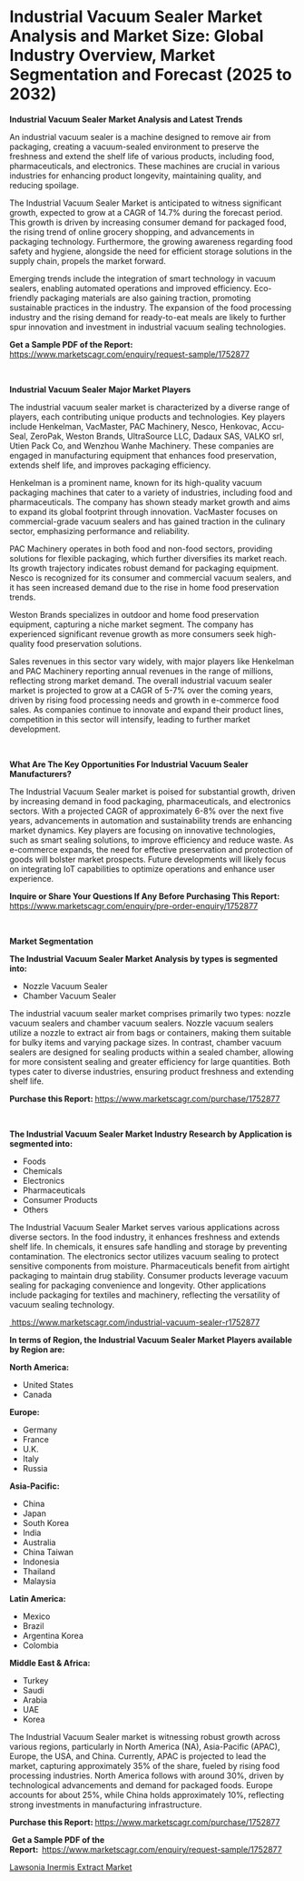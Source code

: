 <p><h1>Industrial Vacuum Sealer Market Analysis and Market Size: Global Industry Overview, Market Segmentation and Forecast (2025 to 2032)</h1></p><p><strong>Industrial Vacuum Sealer Market Analysis and Latest Trends</strong></p>
<p><p>An industrial vacuum sealer is a machine designed to remove air from packaging, creating a vacuum-sealed environment to preserve the freshness and extend the shelf life of various products, including food, pharmaceuticals, and electronics. These machines are crucial in various industries for enhancing product longevity, maintaining quality, and reducing spoilage. </p><p>The Industrial Vacuum Sealer Market is anticipated to witness significant growth, expected to grow at a CAGR of 14.7% during the forecast period. This growth is driven by increasing consumer demand for packaged food, the rising trend of online grocery shopping, and advancements in packaging technology. Furthermore, the growing awareness regarding food safety and hygiene, alongside the need for efficient storage solutions in the supply chain, propels the market forward. </p><p>Emerging trends include the integration of smart technology in vacuum sealers, enabling automated operations and improved efficiency. Eco-friendly packaging materials are also gaining traction, promoting sustainable practices in the industry. The expansion of the food processing industry and the rising demand for ready-to-eat meals are likely to further spur innovation and investment in industrial vacuum sealing technologies.</p></p>
<p><strong>Get a Sample PDF of the Report:&nbsp;</strong> <a href="https://www.marketscagr.com/enquiry/request-sample/1752877?utm_campaign=2782&utm_medium=2&utm_source=Github&utm_content=ia&utm_term=06032025&utm_id=industrial-vacuum-sealer">https://www.marketscagr.com/enquiry/request-sample/1752877</a></p>
<p>&nbsp;</p>
<p><strong>Industrial Vacuum Sealer Major Market Players</strong></p>
<p><p>The industrial vacuum sealer market is characterized by a diverse range of players, each contributing unique products and technologies. Key players include Henkelman, VacMaster, PAC Machinery, Nesco, Henkovac, Accu-Seal, ZeroPak, Weston Brands, UltraSource LLC, Dadaux SAS, VALKO srl, Utien Pack Co, and Wenzhou Wanhe Machinery. These companies are engaged in manufacturing equipment that enhances food preservation, extends shelf life, and improves packaging efficiency.</p><p>Henkelman is a prominent name, known for its high-quality vacuum packaging machines that cater to a variety of industries, including food and pharmaceuticals. The company has shown steady market growth and aims to expand its global footprint through innovation. VacMaster focuses on commercial-grade vacuum sealers and has gained traction in the culinary sector, emphasizing performance and reliability.</p><p>PAC Machinery operates in both food and non-food sectors, providing solutions for flexible packaging, which further diversifies its market reach. Its growth trajectory indicates robust demand for packaging equipment. Nesco is recognized for its consumer and commercial vacuum sealers, and it has seen increased demand due to the rise in home food preservation trends.</p><p>Weston Brands specializes in outdoor and home food preservation equipment, capturing a niche market segment. The company has experienced significant revenue growth as more consumers seek high-quality food preservation solutions.</p><p>Sales revenues in this sector vary widely, with major players like Henkelman and PAC Machinery reporting annual revenues in the range of millions, reflecting strong market demand. The overall industrial vacuum sealer market is projected to grow at a CAGR of 5-7% over the coming years, driven by rising food processing needs and growth in e-commerce food sales. As companies continue to innovate and expand their product lines, competition in this sector will intensify, leading to further market development.</p></p>
<p>&nbsp;</p>
<p><strong>What Are The Key Opportunities For Industrial Vacuum Sealer Manufacturers?</strong></p>
<p><p>The Industrial Vacuum Sealer market is poised for substantial growth, driven by increasing demand in food packaging, pharmaceuticals, and electronics sectors. With a projected CAGR of approximately 6-8% over the next five years, advancements in automation and sustainability trends are enhancing market dynamics. Key players are focusing on innovative technologies, such as smart sealing solutions, to improve efficiency and reduce waste. As e-commerce expands, the need for effective preservation and protection of goods will bolster market prospects. Future developments will likely focus on integrating IoT capabilities to optimize operations and enhance user experience.</p></p>
<p><strong>Inquire or Share Your Questions If Any Before Purchasing This Report:</strong> <a href="https://www.marketscagr.com/enquiry/pre-order-enquiry/1752877?utm_campaign=2782&utm_medium=2&utm_source=Github&utm_content=ia&utm_term=06032025&utm_id=industrial-vacuum-sealer">https://www.marketscagr.com/enquiry/pre-order-enquiry/1752877</a></p>
<p>&nbsp;</p>
<p><strong>Market Segmentation</strong></p>
<p><strong>The Industrial Vacuum Sealer Market Analysis by types is segmented into:</strong></p>
<p><ul><li>Nozzle Vacuum Sealer</li><li>Chamber Vacuum Sealer</li></ul></p>
<p><p>The industrial vacuum sealer market comprises primarily two types: nozzle vacuum sealers and chamber vacuum sealers. Nozzle vacuum sealers utilize a nozzle to extract air from bags or containers, making them suitable for bulky items and varying package sizes. In contrast, chamber vacuum sealers are designed for sealing products within a sealed chamber, allowing for more consistent sealing and greater efficiency for large quantities. Both types cater to diverse industries, ensuring product freshness and extending shelf life.</p></p>
<p><strong>Purchase this Report:&nbsp;</strong><a href="https://www.marketscagr.com/purchase/1752877?utm_campaign=2782&utm_medium=2&utm_source=Github&utm_content=ia&utm_term=06032025&utm_id=industrial-vacuum-sealer">https://www.marketscagr.com/purchase/1752877</a></p>
<p>&nbsp;</p>
<p><strong>The Industrial Vacuum Sealer Market Industry Research by Application is segmented into:</strong></p>
<p><ul><li>Foods</li><li>Chemicals</li><li>Electronics</li><li>Pharmaceuticals</li><li>Consumer Products</li><li>Others</li></ul></p>
<p><p>The Industrial Vacuum Sealer Market serves various applications across diverse sectors. In the food industry, it enhances freshness and extends shelf life. In chemicals, it ensures safe handling and storage by preventing contamination. The electronics sector utilizes vacuum sealing to protect sensitive components from moisture. Pharmaceuticals benefit from airtight packaging to maintain drug stability. Consumer products leverage vacuum sealing for packaging convenience and longevity. Other applications include packaging for textiles and machinery, reflecting the versatility of vacuum sealing technology.</p></p>
<p><a href="https://www.marketscagr.com/industrial-vacuum-sealer-r1752877?utm_campaign=2782&utm_medium=2&utm_source=Github&utm_content=ia&utm_term=06032025&utm_id=industrial-vacuum-sealer">&nbsp;https://www.marketscagr.com/industrial-vacuum-sealer-r1752877</a></p>
<p><strong>In terms of Region, the Industrial Vacuum Sealer Market Players available by Region are:</strong></p>
<p>
    <p> <strong> North America: </strong>
        <ul>
            <li>United States</li>
            <li>Canada</li>
        </ul>
        </p> 
    <p> <strong> Europe: </strong>
        <ul>
            <li>Germany</li>
            <li>France</li>
            <li>U.K.</li>
            <li>Italy</li>
            <li>Russia</li>
        </ul>
        </p> 
    <p> <strong> Asia-Pacific: </strong>
        <ul>
            <li>China</li>
            <li>Japan</li>
            <li>South Korea</li>
            <li>India</li>
            <li>Australia</li>
            <li>China Taiwan</li>
            <li>Indonesia</li>
            <li>Thailand</li>
            <li>Malaysia</li>
        </ul>
        </p> 
    <p> <strong> Latin America: </strong>
        <ul>
            <li>Mexico</li>
            <li>Brazil</li>
            <li>Argentina Korea</li>
            <li>Colombia</li>
        </ul>
        </p> 
    <p> <strong> Middle East & Africa: </strong>
        <ul>
            <li>Turkey</li>
            <li>Saudi</li>
            <li>Arabia</li>
            <li>UAE</li>
            <li>Korea</li>
        </ul>
    </p>
    </p>
<p><p>The Industrial Vacuum Sealer market is witnessing robust growth across various regions, particularly in North America (NA), Asia-Pacific (APAC), Europe, the USA, and China. Currently, APAC is projected to lead the market, capturing approximately 35% of the share, fueled by rising food processing industries. North America follows with around 30%, driven by technological advancements and demand for packaged foods. Europe accounts for about 25%, while China holds approximately 10%, reflecting strong investments in manufacturing infrastructure.</p></p>
<p><strong>Purchase this Report: </strong><a href="https://www.marketscagr.com/purchase/1752877?utm_campaign=2782&utm_medium=2&utm_source=Github&utm_content=ia&utm_term=06032025&utm_id=industrial-vacuum-sealer">https://www.marketscagr.com/purchase/1752877</a></p>
<p>&nbsp;<strong>Get a Sample PDF of the Report:&nbsp;&nbsp;</strong><a href="https://www.marketscagr.com/enquiry/request-sample/1752877?utm_campaign=2782&utm_medium=2&utm_source=Github&utm_content=ia&utm_term=06032025&utm_id=industrial-vacuum-sealer">https://www.marketscagr.com/enquiry/request-sample/1752877</a></p>
<p><strong></strong></p>
<p><p><a href="https://github.com/elitasvimal/Market-Research-Report-List-1/blob/main/lawsonia-inermis-extract-market.md?utm_campaign=2782&utm_medium=2&utm_source=Github&utm_content=ia&utm_term=06032025&utm_id=industrial-vacuum-sealer">Lawsonia Inermis Extract Market</a></p></p>